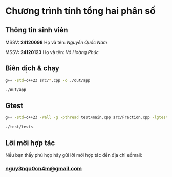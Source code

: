 # Chương trình tính tổng hai phân số

## Thông tin sinh viên

MSSV: **24120098**
Họ và tên: *Nguyễn Quốc Nam*

MSSV: **24120123**
Họ và tên: *Võ Hoàng Phúc*

## Biên dịch & chạy

```Bash
g++ -std=c++23 src/*.cpp -o ./out/app
```

```Bash
./out/app
```

## Gtest

```bash
g++ -std=c++23 -Wall -g -pthread test/main.cpp src/Fraction.cpp -lgtest_main -lgtest -lpthread -o ./test/tests
```

```bash
./test/tests
```

## Lời mời hợp tác

Nếu bạn thấy phù hợp hãy gửi lời mời hợp tác đến địa chỉ eốmail:

### **nguy3nqu0cn4m@gmail.com**
